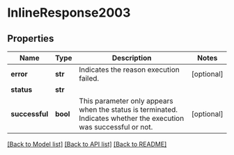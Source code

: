 # InlineResponse2003

## Properties
Name | Type | Description | Notes
------------ | ------------- | ------------- | -------------
**error** | **str** | Indicates the reason execution failed. | [optional] 
**status** | **str** |  | 
**successful** | **bool** | This parameter only appears when the status is terminated. Indicates whether the execution was successful or not.  | [optional] 

[[Back to Model list]](../README.md#documentation-for-models) [[Back to API list]](../README.md#documentation-for-api-endpoints) [[Back to README]](../README.md)



